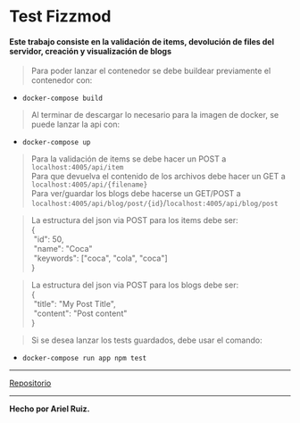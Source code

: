 # Test Fizzmod

#### Este trabajo consiste en la validación de items, devolución de files del servidor, creación y visualización de blogs

>Para poder lanzar el contenedor se debe buildear previamente el contenedor con:

+ `docker-compose build`

>Al terminar de descargar lo necesario para la imagen de docker, se puede lanzar la api con:
+ `docker-compose up`

>Para la validación de items se debe hacer un POST a `localhost:4005/api/item` <br/>
>Para que devuelva el contenido de los archivos debe hacer un GET a `localhost:4005/api/{filename}` <br/>
>Para ver/guardar los blogs debe hacerse un GET/POST a `localhost:4005/api/blog/post/{id}`/`localhost:4005/api/blog/post` <br/>

>La estructura del json via POST para los items debe ser:<br> 
{<br>
&nbsp;"id": 50,<br>
&nbsp;"name": "Coca"<br>
&nbsp;"keywords": ["coca", "cola", "coca"]<br>
}<br>

>La estructura del json via POST para los blogs debe ser:<br> 
{<br>
&nbsp;"title": "My Post Title",<br>
&nbsp;"content": "Post content"<br>
}<br>


>Si se desea lanzar los tests guardados, debe usar el comando:

+ `docker-compose run app npm test`

***
 
[Repositorio](https://github.com/soyarielruiz/nodeTest.git)

***
**Hecho por Ariel Ruiz.**